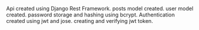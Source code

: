 Api created using Django Rest Framework.
posts model created.
user model created.
password storage and hashing using bcrypt.
Authentication created using jwt and jose.
creating and verifying jwt token.
